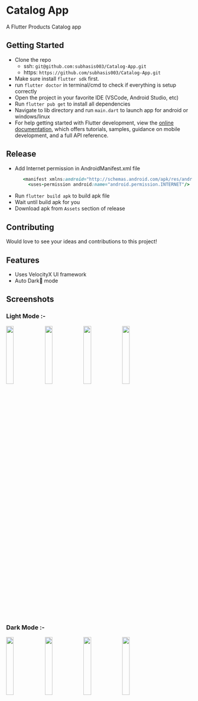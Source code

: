 # Catalog App

A Flutter Products Catalog app

## Getting Started

- Clone the repo
  - ssh: `git@github.com:subhasis003/Catalog-App.git`
  - https: `https://github.com/subhasis003/Catalog-App.git`
- Make sure install `flutter sdk` first.
- run `flutter doctor` in terminal/cmd to check if everything is setup correctly
- Open the project in your favorite IDE (VSCode, Android Studio, etc)
- Run `flutter pub get` to install all dependencies
- Navigate to lib directory and run `main.dart` to launch app for android or windows/linux
- For help getting started with Flutter development, view the [online documentation](https://docs.flutter.dev/), which offers tutorials, samples, guidance on mobile development, and a full API reference.

## Release

- Add Internet permission in AndroidManifest.xml file
   ```ruby
      <manifest xmlns:android="http://schemas.android.com/apk/res/android">
        <uses-permission android:name="android.permission.INTERNET"/>
    ```
- Run `flutter build apk` to build apk file
- Wait until build apk for you
- Download apk from `Assets` section of release

## Contributing
Would love to see your ideas and contributions to this project!

## Features
- Uses VelocityX UI framework
- Auto Dark🌃 mode

## Screenshots
### Light Mode :-
<img src="https://github.com/subhasis003/Catalog-App/assets/97508898/3ee203b9-f36d-4eae-8f7d-3b6204a5adfc"  width="20%" height="20%">
<img src="https://github.com/subhasis003/Catalog-App/assets/97508898/49619a73-abe8-4af4-a0f9-786ed3571852"  width="20%" height="20%">
<img src="https://github.com/subhasis003/Catalog-App/assets/97508898/0793cf84-6540-4969-8d0c-a8ccd67af129"  width="20%" height="20%">
<img src="https://github.com/subhasis003/Catalog-App/assets/97508898/68c6159c-9fdc-4896-a537-9690be155c45"  width="20%" height="20%">


### Dark Mode :-
<img src="https://github.com/subhasis003/Catalog-App/assets/97508898/308e8e5a-6079-465f-b429-7b8f65782151"  width="20%" height="20%">
<img src="https://github.com/subhasis003/Catalog-App/assets/97508898/0913d762-4366-4d1c-bca0-0edf658a3f8f"  width="20%" height="20%">
<img src="https://github.com/subhasis003/Catalog-App/assets/97508898/c281b2f4-8239-4c8e-90e7-7acf5ab790db"  width="20%" height="20%">
<img src="https://github.com/subhasis003/Catalog-App/assets/97508898/66f053ce-94ce-4f03-9975-6e9926c561c8"  width="20%" height="20%">


